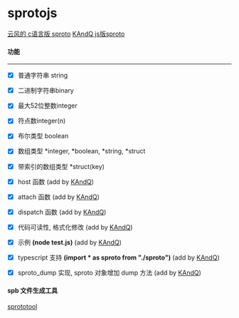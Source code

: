 # sprotojs
[云风的 c语言版 sproto](https://github.com/cloudwu/sproto)
[KAndQ js版sproto](https://github.com/KAndQ/sproto-js.git)

#### 功能
---
- [x] 普通字符串 string
- [x] 二进制字符串binary
- [x] 最大52位整数integer
- [x] 符点数integer(n)
- [x] 布尔类型 boolean
- [x] 数组类型 *integer, *boolean, *string, *struct
- [x] 带索引的数组类型 *struct(key)
- [x] host 函数 (add by [KAndQ](https://github.com/KAndQ/sproto-js.git))
- [x] attach 函数 (add by [KAndQ](https://github.com/KAndQ/sproto-js.git))
- [x] dispatch 函数  (add by [KAndQ](https://github.com/KAndQ/sproto-js.git))
- [x] 代码可读性, 格式化修改 (add by [KAndQ](https://github.com/KAndQ/sproto-js.git))
- [x] 示例 **(node test.js)** (add by [KAndQ](https://github.com/KAndQ/sproto-js.git))
- [x] typescript 支持 **(import * as sproto from "./sproto")**  (add by [KAndQ](https://github.com/KAndQ/sproto-js.git))
- [x] sproto_dump 实现, sproto 对象增加 dump 方法 (add by [KAndQ](https://github.com/KAndQ/sproto-js.git))


#### spb 文件生成工具
[sprototool](https://github.com/zhangshiqian1214/sprototool.git)  
 

